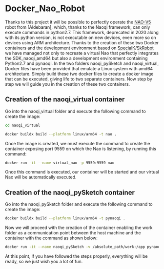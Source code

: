 # Docker_Nao_Robot

Thanks to this project it will be possible to perfectly operate the [NAO-V5](http://doc.aldebaran.com/2-1/family/robots/dimensions_robot.html) robot from [Aldebaran], which, thanks to the Naoqi framework, can only execute commands in python2.7. This framework, deprecated in 2020 along with its python version, is not executable on new devices, even more so on devices using ARM architecture. Thanks to the creation of these two Docker containers and the development environment based on [SpecialK](https://gitlab.com/Tetsuo-tek/SpecialK.git)/[SkRobot](https://gitlab.com/Tetsuo-tek/SkRobot.git) we have managed not only to recreate a virtual Nao that perfectly integrates the SDK_naoqi_amd64 but also a development environment containing Python2.7 and pynaoqi. In the two folders naoqi_pySketch and naoqi_virtual, Docker files have been provided that emulate a Linux system with amd64 architecture. Simply build these two docker files to create a docker image that can be executed, giving life to two separate containers. Now step by step we will guide you in the creation of these two containers.

## Creation of the naoqi_virtual container

Go into the naoqi_virtual folder and execute the following command to create the image:

```bash
cd naoqi_virtual

docker buildx build --platform linux/arm64 -t nao .
```

Once the image is created, we must execute the command to create the container exposing port 9559 on which the Nao is listening, by running this command:

```bash
docker run -it --name virtual_nao -p 9559:9559 nao
```

Once this command is executed, our container will be started and our virtual Nao will be automatically executed.

## Creation of the naoqi_pySketch container

Go into the naoqi_pySketch folder and execute the following command to create the image:

```bash
docker buildx build --platform linux/arm64 -t pynaoqi .
```

Now we will proceed with the creation of the container enabling the work folder as a communication point between the host machine and the container with the command as shown below:

```bash
docker run -it --name naoqi_pySketch -v /absolute_path/work:/app pynaoqi
```

At this point, if you have followed the steps properly, everything will be ready, so we just wish you a lot of fun.
